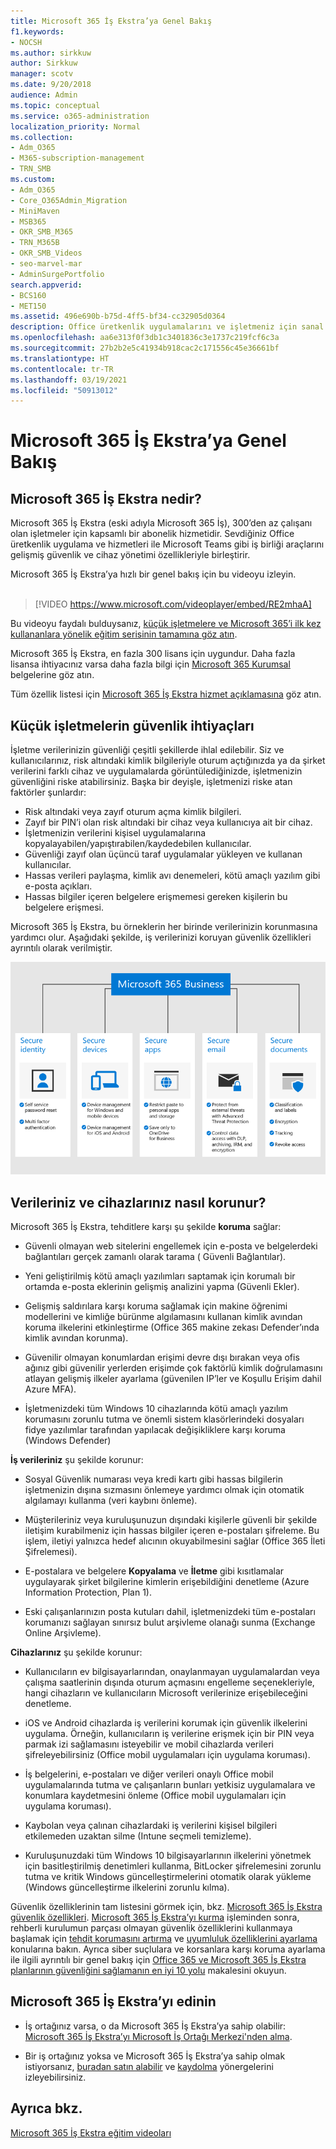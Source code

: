 ```yaml
---
title: Microsoft 365 İş Ekstra’ya Genel Bakış
f1.keywords:
- NOCSH
ms.author: sirkkuw
author: Sirkkuw
manager: scotv
ms.date: 9/20/2018
audience: Admin
ms.topic: conceptual
ms.service: o365-administration
localization_priority: Normal
ms.collection:
- Adm_O365
- M365-subscription-management
- TRN_SMB
ms.custom:
- Adm_O365
- Core_O365Admin_Migration
- MiniMaven
- MSB365
- OKR_SMB_M365
- TRN_M365B
- OKR_SMB_Videos
- seo-marvel-mar
- AdminSurgePortfolio
search.appverid:
- BCS160
- MET150
ms.assetid: 496e690b-b75d-4ff5-bf34-cc32905d0364
description: Office üretkenlik uygulamalarını ve işletmeniz için sanal tehlikelere karşı gelişmiş korumayı içeren bir abonelik hizmeti olan Microsoft 365 İş Ekstra hakkında bilgi edinin.
ms.openlocfilehash: aa6e313f0f3db1c3401836c3e1737c219fcf6c3a
ms.sourcegitcommit: 27b2b2e5c41934b918cac2c171556c45e36661bf
ms.translationtype: HT
ms.contentlocale: tr-TR
ms.lasthandoff: 03/19/2021
ms.locfileid: "50913012"
---
```

# <a name="overview-of-microsoft-365-business-premium"></a>Microsoft 365 İş Ekstra’ya Genel Bakış

## <a name="what-is-microsoft-365-business-premium"></a>Microsoft 365 İş Ekstra nedir?

Microsoft 365 İş Ekstra (eski adıyla Microsoft 365 İş), 300’den az çalışanı olan işletmeler için kapsamlı bir abonelik hizmetidir. Sevdiğiniz Office üretkenlik uygulama ve hizmetleri ile Microsoft Teams gibi iş birliği araçlarını gelişmiş güvenlik ve cihaz yönetimi özellikleriyle birleştirir.

Microsoft 365 İş Ekstra’ya hızlı bir genel bakış için bu videoyu izleyin.<br><br>

> [!VIDEO https://www.microsoft.com/videoplayer/embed/RE2mhaA] 
  
Bu videoyu faydalı bulduysanız, [küçük işletmelere ve Microsoft 365’i ilk kez kullananlara yönelik eğitim serisinin tamamına göz atın](https://support.microsoft.com/office/6ab4bbcd-79cf-4000-a0bd-d42ce4d12816). 

Microsoft 365 İş Ekstra, en fazla 300 lisans için uygundur. Daha fazla lisansa ihtiyacınız varsa daha fazla bilgi için [Microsoft 365 Kurumsal](../enterprise/index.yml) belgelerine göz atın.

Tüm özellik listesi için [Microsoft 365 İş Ekstra hizmet açıklamasına](/office365/servicedescriptions/microsoft-365-service-descriptions/microsoft-365-business-service-description) göz atın.
  
## <a name="small-business-security-needs"></a>Küçük işletmelerin güvenlik ihtiyaçları

İşletme verilerinizin güvenliği çeşitli şekillerde ihlal edilebilir. Siz ve kullanıcılarınız, risk altındaki kimlik bilgileriyle oturum açtığınızda ya da şirket verilerini farklı cihaz ve uygulamalarda görüntülediğinizde, işletmenizin güvenliğini riske atabilirsiniz. Başka bir deyişle, işletmenizi riske atan faktörler şunlardır:

- Risk altındaki veya zayıf oturum açma kimlik bilgileri.
- Zayıf bir PIN’i olan risk altındaki bir cihaz veya kullanıcıya ait bir cihaz.
- İşletmenizin verilerini kişisel uygulamalarına kopyalayabilen/yapıştırabilen/kaydedebilen kullanıcılar.
- Güvenliği zayıf olan üçüncü taraf uygulamalar yükleyen ve kullanan kullanıcılar.
- Hassas verileri paylaşma, kimlik avı denemeleri, kötü amaçlı yazılım gibi e-posta açıkları.
- Hassas bilgiler içeren belgelere erişmemesi gereken kişilerin bu belgelere erişmesi.

Microsoft 365 İş Ekstra, bu örneklerin her birinde verilerinizin korunmasına yardımcı olur. Aşağıdaki şekilde, iş verilerinizi koruyan güvenlik özellikleri ayrıntılı olarak verilmiştir.

![M365B'nin işletmenizi nasıl koruduğunu gösteren bir şekil.](../media/m365businessvalueadd.png)

## <a name="how-your-data-and-devices-are-protected"></a>Verileriniz ve cihazlarınız nasıl korunur?

Microsoft 365 İş Ekstra, tehditlere karşı şu şekilde **koruma** sağlar:

- Güvenli olmayan web sitelerini engellemek için e-posta ve belgelerdeki bağlantıları gerçek zamanlı olarak tarama ( Güvenli Bağlantılar).

- Yeni geliştirilmiş kötü amaçlı yazılımları saptamak için korumalı bir ortamda e-posta eklerinin gelişmiş analizini yapma (Güvenli Ekler). 

- Gelişmiş saldırılara karşı koruma sağlamak için makine öğrenimi modellerini ve kimliğe bürünme algılamasını kullanan kimlik avından koruma ilkelerini etkinleştirme (Office 365 makine zekası Defender’ında kimlik avından korunma). 

- Güvenilir olmayan konumlardan erişimi devre dışı bırakan veya ofis ağınız gibi güvenilir yerlerden erişimde çok faktörlü kimlik doğrulamasını atlayan gelişmiş ilkeler ayarlama (güvenilen IP’ler ve Koşullu Erişim dahil Azure MFA). 

- İşletmenizdeki tüm Windows 10 cihazlarında kötü amaçlı yazılım korumasını zorunlu tutma ve önemli sistem klasörlerindeki dosyaları fidye yazılımlar tarafından yapılacak değişikliklere karşı koruma (Windows Defender)

**İş verileriniz** şu şekilde korunur:

- Sosyal Güvenlik numarası veya kredi kartı gibi hassas bilgilerin işletmenizin dışına sızmasını önlemeye yardımcı olmak için otomatik algılamayı kullanma (veri kaybını önleme). 

- Müşterileriniz veya kuruluşunuzun dışındaki kişilerle güvenli bir şekilde iletişim kurabilmeniz için hassas bilgiler içeren e-postaları şifreleme. Bu işlem, iletiyi yalnızca hedef alıcının okuyabilmesini sağlar (Office 365 İleti Şifrelemesi).

- E-postalara ve belgelere **Kopyalama** ve **İletme** gibi kısıtlamalar uygulayarak şirket bilgilerine kimlerin erişebildiğini denetleme (Azure Information Protection, Plan 1).

- Eski çalışanlarınızın posta kutuları dahil, işletmenizdeki tüm e-postaları korumanızı sağlayan sınırsız bulut arşivleme olanağı sunma (Exchange Online Arşivleme).

**Cihazlarınız** şu şekilde korunur:

- Kullanıcıların ev bilgisayarlarından, onaylanmayan uygulamalardan veya çalışma saatlerinin dışında oturum açmasını engelleme seçenekleriyle, hangi cihazların ve kullanıcıların Microsoft verilerinize erişebileceğini denetleme.

- iOS ve Android cihazlarda iş verilerini korumak için güvenlik ilkelerini uygulama. Örneğin, kullanıcıların iş verilerine erişmek için bir PIN veya parmak izi sağlamasını isteyebilir ve mobil cihazlarda verileri şifreleyebilirsiniz (Office mobil uygulamaları için uygulama koruması).

- İş belgelerini, e-postaları ve diğer verileri onaylı Office mobil uygulamalarında tutma ve çalışanların bunları yetkisiz uygulamalara ve konumlara kaydetmesini önleme (Office mobil uygulamaları için uygulama koruması).

- Kaybolan veya çalınan cihazlardaki iş verilerini kişisel bilgileri etkilemeden uzaktan silme (Intune seçmeli temizleme).

- Kuruluşunuzdaki tüm Windows 10 bilgisayarlarının ilkelerini yönetmek için basitleştirilmiş denetimleri kullanma, BitLocker şifrelemesini zorunlu tutma ve kritik Windows güncelleştirmelerini otomatik olarak yükleme (Windows güncelleştirme ilkelerini zorunlu kılma).

Güvenlik özelliklerinin tam listesini görmek için, bkz. [Microsoft 365 İş Ekstra güvenlik özellikleri](security-features.md). [Microsoft 365 İş Ekstra’yı kurma](set-up.md) işleminden sonra, rehberli kurulumun parçası olmayan güvenlik özelliklerini kullanmaya başlamak için [tehdit korumasını artırma](increase-threat-protection.md) ve [uyumluluk özelliklerini ayarlama](set-up-compliance.md) konularına bakın. Ayrıca siber suçlulara ve korsanlara karşı koruma ayarlama ile ilgili ayrıntılı bir genel bakış için [Office 365 ve Microsoft 365 İş Ekstra planlarının güvenliğini sağlamanın en iyi 10 yolu](/office365/admin/security-and-compliance/secure-your-business-data) makalesini okuyun.

## <a name="get-microsoft-365-business-premium"></a>Microsoft 365 İş Ekstra’yı edinin

- İş ortağınız varsa, o da Microsoft 365 İş Ekstra’ya sahip olabilir: [Microsoft 365 İş Ekstra’yı Microsoft İş Ortağı Merkezi'nden alma](get-microsoft-365-business.md).

- Bir iş ortağınız yoksa ve Microsoft 365 İş Ekstra’ya sahip olmak istiyorsanız, [buradan satın alabilir](https://www.microsoft.com/microsoft-365/business) ve [kaydolma](sign-up.md) yönergelerini izleyebilirsiniz.

## <a name="see-also"></a>Ayrıca bkz.

[Microsoft 365 İş Ekstra eğitim videoları](https://support.microsoft.com/office/6ab4bbcd-79cf-4000-a0bd-d42ce4d12816)